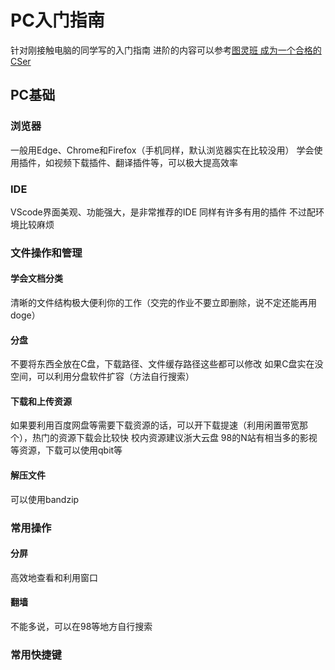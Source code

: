 # PC入门指南
针对刚接触电脑的同学写的入门指南
进阶的内容可以参考[图灵班 成为一个合格的CSer](https://turing2024.tonycrane.cc/cser/)

## PC基础

### 浏览器
一般用Edge、Chrome和Firefox（手机同样，默认浏览器实在比较没用）
学会使用插件，如视频下载插件、翻译插件等，可以极大提高效率

### IDE
VScode界面美观、功能强大，是非常推荐的IDE
同样有许多有用的插件
不过配环境比较麻烦

### 文件操作和管理
#### 学会文档分类
清晰的文件结构极大便利你的工作（交完的作业不要立即删除，说不定还能再用doge）
#### 分盘
不要将东西全放在C盘，下载路径、文件缓存路径这些都可以修改
如果C盘实在没空间，可以利用分盘软件扩容（方法自行搜索）
#### 下载和上传资源
如果要利用百度网盘等需要下载资源的话，可以开下载提速（利用闲置带宽那个），热门的资源下载会比较快
校内资源建议浙大云盘
98的N站有相当多的影视等资源，下载可以使用qbit等
#### 解压文件
可以使用bandzip

### 常用操作
#### 分屏
高效地查看和利用窗口
#### 翻墙
不能多说，可以在98等地方自行搜索

### 常用快捷键

